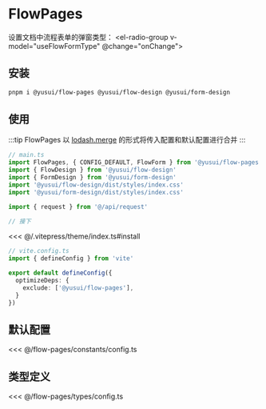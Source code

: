 # FlowPages

<script setup lang="ts">
import { useStorage } from '@vueuse/core'

const useFlowFormType = useStorage('useFlowFormType','drawer')
function onChange(){
  location.reload()
}
</script>

<span>设置文档中流程表单的弹窗类型：</span>
<el-radio-group v-model="useFlowFormType" @change="onChange">
<el-radio label="drawer"></el-radio>
<el-radio label="dialog"></el-radio>
<el-radio label="window"></el-radio>
</el-radio-group>

## 安装

```bash
pnpm i @yusui/flow-pages @yusui/flow-design @yusui/form-design
```

## 使用

:::tip
FlowPages 以 <u>[lodash.merge](https://www.lodashjs.com/docs/lodash.merge)</u> 的形式将传入配置和默认配置进行合并
:::

```ts
// main.ts
import FlowPages, { CONFIG_DEFAULT, FlowForm } from '@yusui/flow-pages'
import { FlowDesign } from '@yusui/flow-design'
import { FormDesign } from '@yusui/form-design'
import '@yusui/flow-design/dist/styles/index.css'
import '@yusui/form-design/dist/styles/index.css'

import { request } from '@/api/request'

// 接下
```

<<< @/.vitepress/theme/index.ts#install

```ts
// vite.config.ts
import { defineConfig } from 'vite'

export default defineConfig({
  optimizeDeps: {
    exclude: ['@yusui/flow-pages'],
  }
})
```

## 默认配置

<<< @/flow-pages/constants/config.ts

## 类型定义

<<< @/flow-pages/types/config.ts
